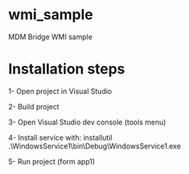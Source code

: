 # wmi_sample
 MDM Bridge WMI sample

# Installation steps

1- Open project in Visual Studio

2- Build project

3- Open Visual Studio dev console (tools menu)

4- Install service with: installutil .\WindowsService1\bin\Debug\WindowsService1.exe

5- Run project (form app1)
